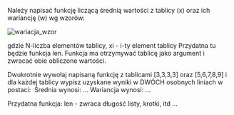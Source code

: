 Należy napisać funkcję liczącą średnią wartości z tablicy (x) oraz ich wariancję (w) wg wzorów:

![wariacja_wzor](https://imgur.com/hWVcy6n)

gdzie N-liczba elementów tablicy, xi - i-ty element tablicy Przydatna tu będzie funkcja len.
Funkcja ma otrzymywać tablicę jako argument i zwracać obie obliczone wartości.

Dwukrotnie wywołaj napisaną funkcję z tablicami [3,3,3,3] oraz [5,6,7,8,9] i dla każdej tablicy wypisz uzyskane wyniki w DWÓCH osobnych liniach w postaci: 
Średnia wynosi: ...
Wariancja wynosi: ...

Przydatna funkcja:
len   - zwraca długość listy, krotki, itd ...